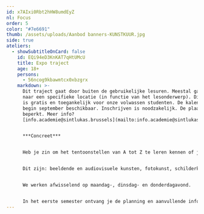 ```yaml
---
id: x7AIxi0Rbt2hHW8umdEyZ
nl: Focus
order: 5
color: "#7e6691"
thumb: /assets/uploads/Aanbod banners-KUNSTKUUR.jpg
side: true
ateliers:
  - showSubtitleOnCard: false
    id: EQi94eD3KnKAT7qHtUMcU
    title: Expo traject
    age: 18+
    persons:
      - 56ncog9kbawmtcx0xbzgrx
    markdown: >-
      Dit traject gaat door buiten de gebruikelijke lesuren. Meestal gaat men
      naar een specifieke locatie (in functie van het lesonderwerp). Dit traject
      is gratis en toegankelijk voor onze volwassen studenten. De kalender is
      begin september beschikbaar. Inschrijven is noodzakelijk. De plaatsen zijn
      beperkt. Meer info?
      [info.academie@sintlukas.brussels](mailto:info.academie@sintlukas.brussels) 


      ***Concreet***


      Heb je zin om het tentoonstellen van A tot Z te leren kennen of je eigen werk tentoon te stellen, dan ben je welkom in het expo-traject. Hier verdiepen we ons in presentatie, verkennen we scenografie en werken we samen. Elk jaar wordt er een nieuwe groep gevormd van afstudeerders en geïnteresseerden uit alle volwassen ateliers. 


      Dit zijn: beeldende en audiovisuele kunsten, fotokunst, schilderkunst, ontwerpatelier: architectuur-kunst-design, atelier kleur, grafisch ontwerp & illustratie, modeltekenen, grafiekkunst en tekenkunst. In een korte lessenreeks in het tweede semester zetten we samen de eindjaarsexpo inhoudelijk en scenografisch op, waarbij we werken in TRACK, de locatie van de tentoonstelling. 


      We werken afwisselend op maandag-, dinsdag- en donderdagavond. 


      In het eerste semester ontvang je de planning en aanvullende informatie, en kan je je hiervoor aanmelden door een mailtje te sturen naar [info.academie@sintlukas.brussels](mailto:info.academie@sintlukas.brussels) of door jouw atelier leerkracht aan te spreken.
---
```


